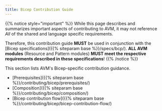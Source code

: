 ```yaml
---
title: Bicep Contribution Guide
---
```



{{% notice style="important" %}}
While this page describes and summarizes important aspects of contributing to AVM, it may not reference *All* of the shared and language specific requirements.

Therefore, this contribution guide **MUST** be used in conjunction with the [Bicep specifications]({{% siteparam base %}}/specs/bcp/). **ALL AVM modules** (Resource and Pattern modules) **MUST meet the respective requirements described in these  specifications**!
{{% /notice %}}

This section lists AVM's Bicep-specific contribution guidance.

- [Prerequisites]({{% siteparam base %}}/contributing/bicep/prerequisites/)
- [Composition]({{% siteparam base %}}/contributing/bicep/composition/)
- [Bicep contribution flow]({{% siteparam base %}}/contributing/bicep/bicep-contribution-flow/)
